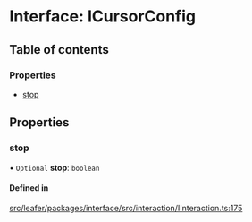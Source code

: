 # Interface: ICursorConfig

## Table of contents

### Properties

- [stop](ICursorConfig.md#stop)

## Properties

### stop

• `Optional` **stop**: `boolean`

#### Defined in

[src/leafer/packages/interface/src/interaction/IInteraction.ts:175](https://github.com/leaferjs/leafer/blob/d3ec2c9bd49557a0d74aae684f8e3d3d557af194/packages/interface/src/interaction/IInteraction.ts#L175)
